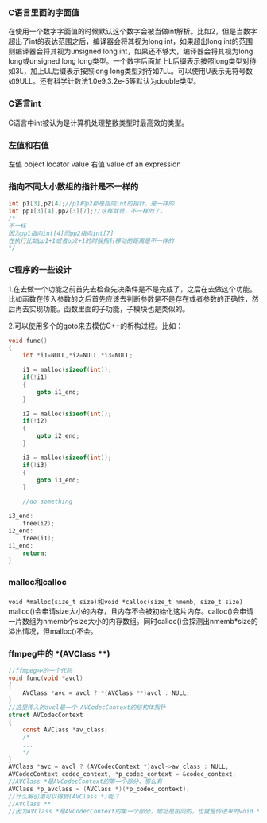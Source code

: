 ### C语言里面的字面值
在使用一个数字字面值的时候默认这个数字会被当做int解析。比如2，但是当数字超出了int的表达范围之后，编译器会将其视为long int，如果超出long int的范围则编译器会将其视为unsigned long int，如果还不够大，编译器会将其视为long long或unsigned long long类型。一个数字后面加上L后缀表示按照long类型对待如3L，加上LL后缀表示按照long long类型对待如7LL。可以使用U表示无符号数如9ULL。还有科学计数法1.0e9,3.2e-5等默认为double类型。

### C语言int
C语言中int被认为是计算机处理整数类型时最高效的类型。

### 左值和右值
左值 object locator value
右值 value of an expression

### 指向不同大小数组的指针是不一样的
```c
int p1[3],p2[4];//p1和p2都是指向int的指针，是一样的
int pp1[3][4],pp2[3][7];//这样就是，不一样的了。
/*
不一样
因为pp1指向int[4]而pp2指向int[7]
在执行比如pp1+1或者pp2+1的时候指针移动的距离是不一样的
*/
```

### C程序的一些设计
1.在去做一个功能之前首先去检查先决条件是不是完成了，之后在去做这个功能。比如函数在传入参数的之后首先应该去判断参数是不是存在或者参数的正确性，然后再去实现功能。函数里面的子功能，子模块也是类似的。

2.可以使用多个的goto来去模仿C++的析构过程。比如：
```C
void func()
{
    int *i1=NULL,*i2=NULL,*i3=NULL;

    i1 = malloc(sizeof(int));
    if(!i1)
    {
        goto i1_end; 
    }

    i2 = malloc(sizeof(int));
    if(!i2)
    {
        goto i2_end; 
    }

    i3 = malloc(sizeof(int));
    if(!i3)
    {
        goto i3_end; 
    }

    //do something

i3_end:
    free(i2);
i2_end:
    free(i1);
i1_end:
    return;
}
```

### malloc和calloc
`void *malloc(size_t size)`和`void *calloc(size_t nmemb, size_t size)`
malloc()会申请size大小的内存，且内存不会被初始化这片内存。calloc()会申请一片数组为nmemb个size大小的内存数组。同时calloc()会探测出nmemb*size的溢出情况，但malloc()不会。

### ffmpeg中的 *(AVClass **)
```C
//ffmpeg中的一个代码
void func(void *avcl)
{
    AVClass *avc = avcl ? *(AVClass **)avcl : NULL;
}
//这里传入的avcl是一个 AVCodecContext的结构体指针
struct AVCodecContext
{
    const AVClass *av_class;
    /*
    ...
    */ 
}
AVClass *avc = avcl ? (AVCodecContext *)avcl->av_class : NULL;
AVCodecContext codec_context, *p_codec_context = &codec_context;
//AVClass *是AVCodecContext的第一个部分，那么有
AVClass *p_avclass = (AVClass *)(*p_codec_context);
//什么解引用可以得到(AVClass *)呢？
//AVClass **
//因为AVClass *是AVCodecContext的第一个部分，地址是相同的，也就是传进来的void *avcl其实就是&(AVClass *)。所以有了上面的代码。
```

